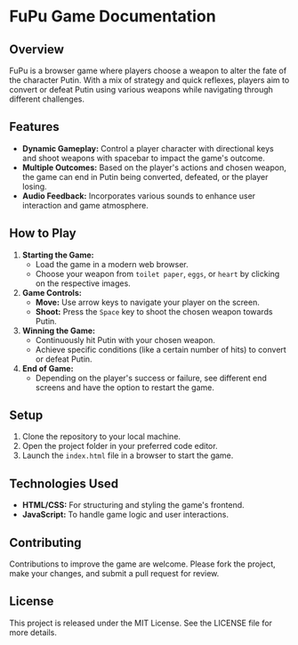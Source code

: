 # FuPu Game Documentation
## Overview
FuPu is a browser game where players choose a weapon to alter the fate of the character Putin. With a mix of strategy and quick reflexes, players aim to convert or defeat Putin using various weapons while navigating through different challenges.
## Features
- **Dynamic Gameplay:** Control a player character with directional keys and shoot weapons with spacebar to impact the game's outcome.
- **Multiple Outcomes:** Based on the player's actions and chosen weapon, the game can end in Putin being converted, defeated, or the player losing.
- **Audio Feedback:** Incorporates various sounds to enhance user interaction and game atmosphere.
## How to Play
1. **Starting the Game:**
   - Load the game in a modern web browser.
   - Choose your weapon from `toilet paper`, `eggs`, or `heart` by clicking on the respective images.
2. **Game Controls:**
   - **Move:** Use arrow keys to navigate your player on the screen.
   - **Shoot:** Press the `Space` key to shoot the chosen weapon towards Putin.
3. **Winning the Game:**
   - Continuously hit Putin with your chosen weapon.
   - Achieve specific conditions (like a certain number of hits) to convert or defeat Putin.
4. **End of Game:**
   - Depending on the player's success or failure, see different end screens and have the option to restart the game.
## Setup
1. Clone the repository to your local machine.
2. Open the project folder in your preferred code editor.
3. Launch the `index.html` file in a browser to start the game.
## Technologies Used
- **HTML/CSS:** For structuring and styling the game's frontend.
- **JavaScript:** To handle game logic and user interactions.
## Contributing
Contributions to improve the game are welcome. Please fork the project, make your changes, and submit a pull request for review.
## License
This project is released under the MIT License. See the LICENSE file for more details.

